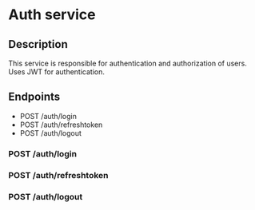 # Auth service

## Description
This service is responsible for authentication and authorization of users.
Uses JWT for authentication.

## Endpoints
- POST /auth/login
- POST /auth/refreshtoken
- POST /auth/logout

### POST /auth/login

### POST /auth/refreshtoken

### POST /auth/logout

